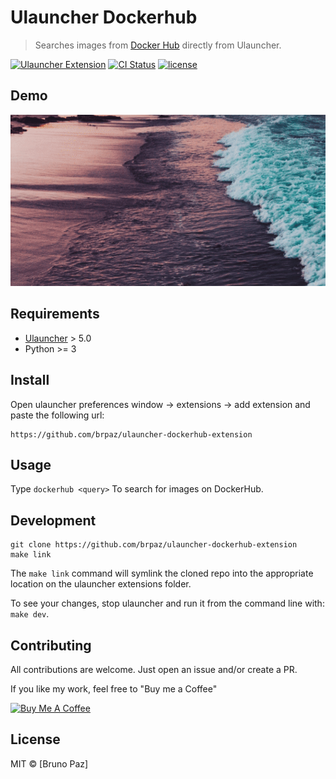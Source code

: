 # Ulauncher Dockerhub

> Searches images from [Docker Hub](https://hub.docker.com/) directly from Ulauncher.

[![Ulauncher Extension](https://img.shields.io/badge/Ulauncher-Extension-yellowgreen.svg?style=for-the-badge)](https://ext.ulauncher.io/)
[![CI Status](https://img.shields.io/github/workflow/status/brpaz/ulauncher-dockerhub/CI?color=orange&label=actions&logo=github&logoColor=orange&style=for-the-badge)](https://github.com/brpaz/ulauncher-dockerhub)
[![license](https://img.shields.io/github/license/brpaz/ulauncher-dockerhub.svg?style=for-the-badge)](https://github.com/brpaz/:ulauncher-dockerhub/blob/master/LICENSE)

## Demo

![demo](demo.gif)

## Requirements

* [Ulauncher](https://github.com/Ulauncher/Ulauncher) > 5.0
* Python >= 3

## Install

Open ulauncher preferences window -> extensions -> add extension and paste the following url:

```
https://github.com/brpaz/ulauncher-dockerhub-extension
```

## Usage

Type ```dockerhub <query>``` To search for images on DockerHub.

## Development

```
git clone https://github.com/brpaz/ulauncher-dockerhub-extension
make link
```

The `make link` command will symlink the cloned repo into the appropriate location on the ulauncher extensions folder.

To see your changes, stop ulauncher and run it from the command line with: `make dev`.

## Contributing

All contributions are welcome. Just open an issue and/or create a PR.

If you like my work, feel free to "Buy me a Coffee"

<a href="https://www.buymeacoffee.com/Z1Bu6asGV" target="_blank"><img src="https://www.buymeacoffee.com/assets/img/custom_images/orange_img.png" alt="Buy Me A Coffee" style="height: auto !important;width: auto !important;" ></a>

## License

MIT &copy; [Bruno Paz]
